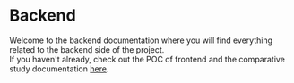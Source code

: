 # Backend

Welcome to the backend documentation where you will find everything related to the backend side of the project. \
If you haven't already, check out the POC of frontend and the comparative study documentation [here](./POC.md#backend).
